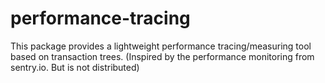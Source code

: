 # performance-tracing
This package provides a lightweight performance tracing/measuring tool based on transaction trees. (Inspired by the performance monitoring from sentry.io. But is not distributed)

